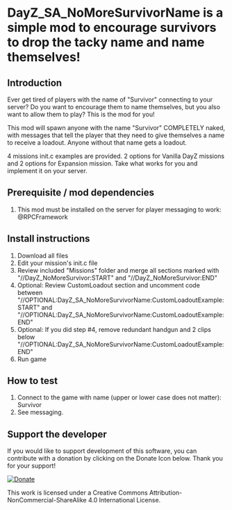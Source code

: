 DayZ_SA_NoMoreSurvivorName is a simple mod to encourage survivors to drop the tacky name and name themselves!
=====


Introduction
---
Ever get tired of players with the name of "Survivor" connecting to your server? Do you want to encourage them to name themselves, but you also want to allow them to play? This is the mod for you!

This mod will spawn anyone with the name "Survivor" COMPLETELY naked, with messages that tell the player that they need to give themselves a name to receive a loadout. Anyone without that name gets a loadout. 

4 missions init.c examples are provided. 2 options for Vanilla DayZ missions and 2 options for Expansion mission. Take what works for you and implement it on your server.

Prerequisite / mod dependencies
---
1. This mod must be installed on the server for player messaging to work: @RPCFramework

Install instructions
---
1. Download all files
2. Edit your mission's init.c file
3. Review included "Missions" folder and merge all sections marked with "//DayZ_NoMoreSurvivor:START" and "//DayZ_NoMoreSurvivor:END"
4. Optional: Review CustomLoadout section and uncomment code between "//OPTIONAL:DayZ_SA_NoMoreSurvivorName:CustomLoadoutExample:START" and "//OPTIONAL:DayZ_SA_NoMoreSurvivorName:CustomLoadoutExample:END"
6. Optional: If you did step #4, remove redundant handgun and 2 clips below "//OPTIONAL:DayZ_SA_NoMoreSurvivorName:CustomLoadoutExample:END"
7. Run game

How to test
---
1. Connect to the game with name (upper or lower case does not matter): Survivor
2. See messaging.

Support the developer
---
If you would like to support development of this software, you can contribute with a donation by clicking on the Donate Icon below. Thank you for your support!

[![Donate](https://www.paypalobjects.com/en_US/i/btn/btn_donate_LG.gif)](https://www.paypal.com/cgi-bin/webscr?cmd=_s-xclick&hosted_button_id=PXV8MLB5KR5WG)

This work is licensed under a Creative Commons Attribution-NonCommercial-ShareAlike 4.0 International License.
